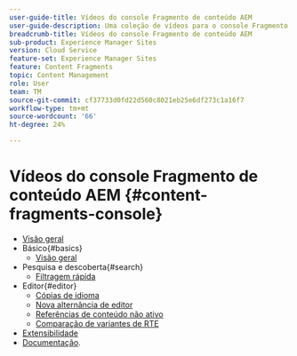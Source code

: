 ```yaml
---
user-guide-title: Vídeos do console Fragmento de conteúdo AEM
user-guide-description: Uma coleção de vídeos para o console Fragmento do conteúdo do Adobe Experience Manager.
breadcrumb-title: Vídeos do console Fragmento de conteúdo AEM
sub-product: Experience Manager Sites
version: Cloud Service
feature-set: Experience Manager Sites
feature: Content Fragments
topic: Content Management
role: User
team: TM
source-git-commit: cf37733d0fd22d560c8021eb25e6df273c1a16f7
workflow-type: tm+mt
source-wordcount: '66'
ht-degree: 24%

---
```



# Vídeos do console Fragmento de conteúdo AEM {#content-fragments-console}

+ [Visão geral](overview.md)
+ Básico{#basics}
   + [Visão geral](./basics/content-fragments-console.md)
+ Pesquisa e descoberta{#search}
   + [Filtragem rápida](search/fast-filtering.md)
+ Editor{#editor}
   + [Cópias de idioma](editor/language-copies.md)
   + [Nova alternância de editor](editor/new-editor-toggle.md)
   + [Referências de conteúdo não ativo](editor/non-asset-content-references.md)
   + [Comparação de variantes de RTE](editor/rte-variant-compare.md)
+ [Extensibilidade](https://experienceleague.adobe.com/docs/experience-manager-learn/cloud-service/developing/extensibility/content-fragments/overview.html)
+ [Documentação](https://experienceleague.adobe.com/docs/experience-manager-cloud-service/content/sites/administering/content-fragments/content-fragments-console.html?lang=pt-BR).
